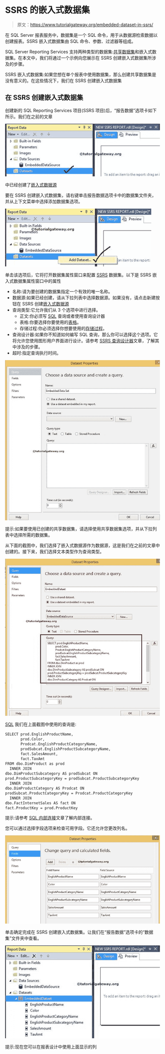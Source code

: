# SSRS 的嵌入式数据集

> 原文：<https://www.tutorialgateway.org/embedded-dataset-in-ssrs/>

在 SQL Server 报表服务中，数据集是一个 SQL 命令，用于从数据源检索数据以创建报表。SSRS 嵌入式数据集由 SQL 命令、参数、过滤器等组成。

SQL Server Reporting Services 支持两种类型的数据集:[共享数据集](https://www.tutorialgateway.org/shared-dataset-in-ssrs/)和嵌入式数据集。在本文中，我们将通过一个示例向您展示在 SSRS 创建嵌入式数据集所涉及的步骤。

SSRS 嵌入式数据集:如果您想在单个报表中使用数据集，那么创建共享数据集是没有意义的。在这些情况下，我们在 SSRS 创建嵌入式数据集

## 在 SSRS 创建嵌入式数据集

创建新的 SQL Reporting Services 项目(SSRS 项目)后，“报告数据”选项卡如下所示。我们在之前的文章

![Embedded Dataset in SSRS 1](img/f0d49a87e4325621c13abfc0a6d58820.png)

中已经创建了[嵌入式数据源](https://www.tutorialgateway.org/embedded-data-source-in-ssrs/)

要在 SSRS 创建嵌入式数据集，请右键单击报告数据选项卡中的数据集文件夹，并从上下文菜单中选择添加数据集选项。

![Embedded Dataset in SSRS 2](img/3dad839dda6a419d9628c57d877a9421.png)

单击该选项后，它将打开数据集属性窗口来配置 [SSRS](https://www.tutorialgateway.org/ssrs/) 数据集。以下是 SSRS 嵌入式数据集属性窗口中的属性

*   名称:请为要创建的数据集指定一个有效的唯一名称。
*   数据源:如果已经创建，请从下拉列表中选择数据源。如果没有，请点击新建按钮在 SSRS 创建[嵌入式数据源](https://www.tutorialgateway.org/embedded-data-source-in-ssrs/)
*   查询类型:它允许我们从 3 个选项中进行选择。
    *   正文:你必须写 [SQL](https://www.tutorialgateway.org/sql/) 查询或者使用查询设计器
    *   表格:你要选择你要使用的[表格](https://www.tutorialgateway.org/sql-create-table/)。
    *   存储过程:你必须选择你想要使用的[存储过程](https://www.tutorialgateway.org/stored-procedures-in-sql/)。
*   查询设计器:如果你不知道如何编写 SQL 查询，那么你可以选择这个选项。它将允许您使用图形用户界面进行设计。请参考 [SSRS 查询设计器](https://www.tutorialgateway.org/ssrs-query-designer/)文章，了解其中涉及的步骤。
*   超时:指定查询执行时间。

![Embedded Dataset in SSRS 3](img/ac98501a0cb8ec6de1cdf6b5610efb08.png)

提示:如果要使用已创建的共享数据集，请选择使用共享数据集选项，并从下拉列表中选择所需的数据集。

从下面的截图中，我们选择了嵌入式数据源作为数据源，这是我们在之前的文章中创建的。接下来，我们选择文本类型作为查询类型。

![Embedded Dataset in SSRS 5](img/902fd283e222d0f67a9970eae013797b.png)

[SQL](https://www.tutorialgateway.org/sql/) 我们在上面截图中使用的查询是:

```
SELECT prod.EnglishProductName, 
       prod.Color, 
       Prodcat.EnglishProductCategoryName, 
       prodSubcat.EnglishProductSubcategoryName, 
       fact.SalesAmount, 
       fact.TaxAmt 
FROM dbo.DimProduct as prod 
  INNER JOIN 
dbo.DimProductSubcategory AS prodSubcat ON 
prod.ProductSubcategoryKey = prodSubcat.ProductSubcategoryKey 
  INNER JOIN  
dbo.DimProductCategory AS Prodcat ON 
prodSubcat.ProductCategoryKey = Prodcat.ProductCategoryKey 
  INNER JOIN  
dbo.FactInternetSales AS fact ON 
fact.ProductKey = prod.ProductKey
```

提示:请参考 [SQL 内部连接](https://www.tutorialgateway.org/sql-inner-join/)文章了解内部连接。

您可以通过选择字段选项来检查可用字段。它还允许您更改列名。

![Embedded Dataset in SSRS 6](img/25e4d3520ec99441a404014315d48799.png)

单击确定完成在 SSRS 创建嵌入式数据集。让我们在“报告数据”选项卡的“数据集”文件夹中查看。

![Embedded Dataset in SSRS 7](img/82dc55c4d649092c93e50a6a5988e964.png)

提示:现在您可以在报表设计中使用上面显示的列